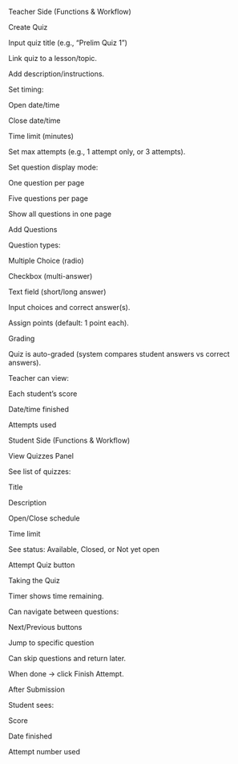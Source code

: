 Teacher Side (Functions & Workflow)

Create Quiz

Input quiz title (e.g., “Prelim Quiz 1”)

Link quiz to a lesson/topic.

Add description/instructions.

Set timing:

Open date/time

Close date/time

Time limit (minutes)

Set max attempts (e.g., 1 attempt only, or 3 attempts).

Set question display mode:

One question per page

Five questions per page

Show all questions in one page

Add Questions

Question types:

Multiple Choice (radio)

Checkbox (multi-answer)

Text field (short/long answer)

Input choices and correct answer(s).

Assign points (default: 1 point each).

Grading

Quiz is auto-graded (system compares student answers vs correct answers).

Teacher can view:

Each student’s score

Date/time finished

Attempts used

Student Side (Functions & Workflow)

View Quizzes Panel

See list of quizzes:

Title

Description

Open/Close schedule

Time limit

See status: Available, Closed, or Not yet open

Attempt Quiz button

Taking the Quiz

Timer shows time remaining.

Can navigate between questions:

Next/Previous buttons

Jump to specific question

Can skip questions and return later.

When done → click Finish Attempt.

After Submission

Student sees:

Score

Date finished

Attempt number used
